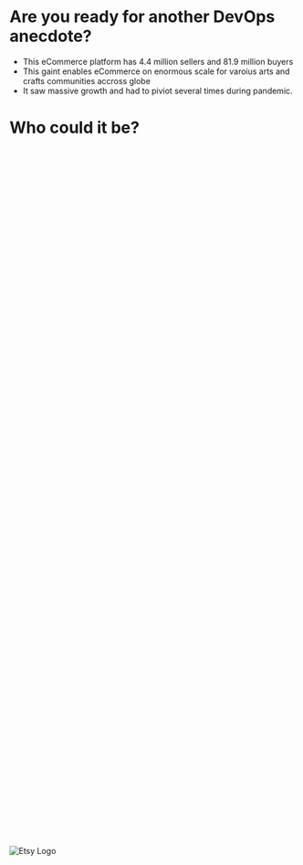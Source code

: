 # Are you ready for another DevOps anecdote?

-  This eCommerce platform has 4.4 million sellers and 81.9 million buyers
-  This gaint enables eCommerce on enormous scale for varoius arts and crafts communities accross globe
-  It saw massive growth and had to piviot several times during pandemic.

# Who could it be?
<br><br><br><br><br><br><br><br><br><br><br><br><br><br><br><br><br><br><br><br><br><br><br><br><br><br><br><br><br><br><br><br><br><br><br><br><br><br><br><br><br><br><br><br><br><br><br><br><br><br><br><br><br><br><br><br><br><br><br><br><br><br><br><br><br><br><br><br><br><br><br>

![Etsy Logo](https://images.app.goo.gl/funbJ9XLQ9L9eFCZ6)
